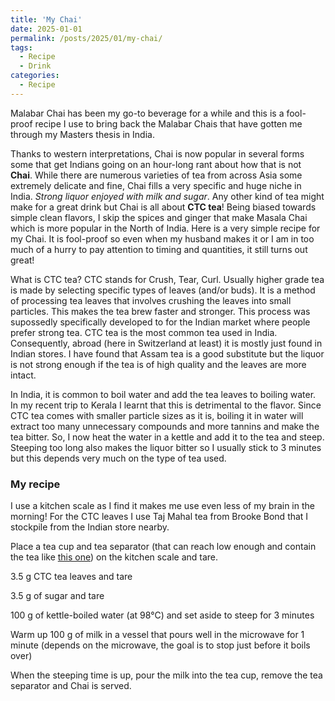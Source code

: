 ```yaml
---
title: 'My Chai'
date: 2025-01-01
permalink: /posts/2025/01/my-chai/
tags:
  - Recipe
  - Drink
categories:
  - Recipe
---
```


Malabar Chai has been my go-to beverage for a while and this is a fool-proof recipe I use to bring back the Malabar Chais that have gotten me through my Masters thesis in India.

Thanks to western interpretations, Chai is now popular in several forms some that get Indians going on an hour-long rant about how that is not **Chai**. While there are numerous varieties of tea from across Asia some extremely delicate and fine, Chai fills a very specific and huge niche in India. *Strong liquor enjoyed with milk and sugar*. Any other kind of tea might make for a great drink but Chai is all about **CTC tea**! Being biased towards simple clean flavors, I skip the spices and ginger that make Masala Chai which is more popular in the North of India. Here is a very simple recipe for my Chai. It is fool-proof so even when my husband makes it or I am in too much of a hurry to pay attention to timing and quantities, it still turns out great!

What is CTC tea?
CTC stands for Crush, Tear, Curl. Usually higher grade tea is made by selecting specific types of leaves (and/or buds). It is a method of processing tea leaves that involves crushing the leaves into small particles. This makes the tea brew faster and stronger. This process was supossedly specifically developed to for the Indian market where people prefer strong tea. CTC tea is the most common tea used in India. Consequently, abroad (here in Switzerland at least) it is mostly just found in Indian stores. I have found that Assam tea is a good substitute but the liquor is not strong enough if the tea is of high quality and the leaves are more intact.

In India, it is common to boil water and add the tea leaves to boiling water. In my recent trip to Kerala I learnt that this is detrimental to the flavor. Since CTC tea comes with smaller particle sizes as it is, boiling it in water will extract too many unnecessary compounds and more tannins and make the tea bitter. So, I now heat the water in a kettle and add it to the tea and steep. Steeping too long also makes the liquor bitter so I usually stick to 3 minutes but this depends very much on the type of tea used.

### My recipe

I use a kitchen scale as I find it makes me use even less of my brain in the morning! For the CTC leaves I use Taj Mahal tea from Brooke Bond that I stockpile from the Indian store nearby.

Place a tea cup and tea separator (that can reach low enough and contain the tea like [this one](https://m.media-amazon.com/images/I/71gLEYlkq6L._AC_SL1500_.jpg)) on the kitchen scale and tare.

3.5 g CTC tea leaves and tare

3.5 g of sugar and tare

100 g of kettle-boiled water (at 98°C) and set aside to steep for 3 minutes

Warm up 100 g of milk in a vessel that pours well in the microwave for 1 minute (depends on the microwave, the goal is to stop just before it boils over)

When the steeping time is up, pour the milk into the tea cup, remove the tea separator and Chai is served.
